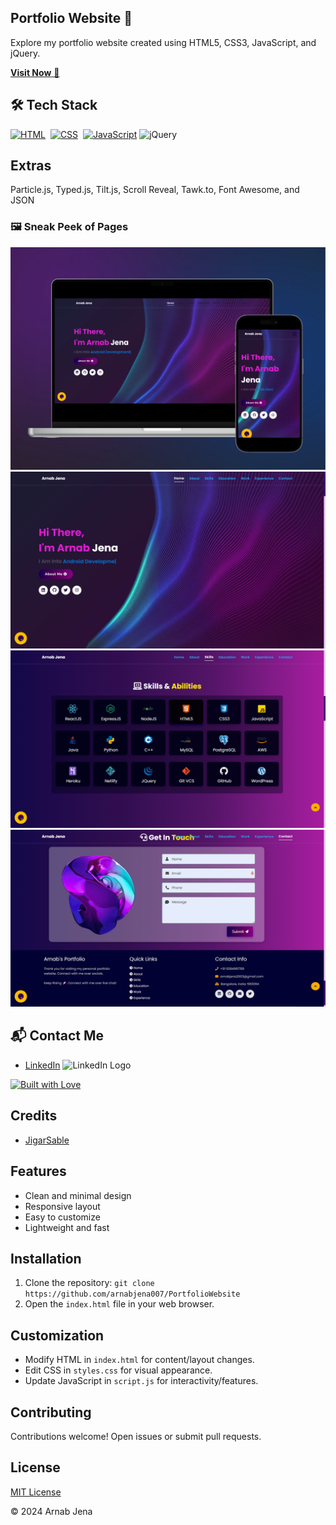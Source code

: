 ## Portfolio Website 🔗

Explore my portfolio website created using HTML5, CSS3, JavaScript, and jQuery.

[**Visit Now** 🚀](https://portfolio-website-arnabs-projects.vercel.app/)

## 🛠️ Tech Stack
[![HTML](https://img.shields.io/badge/HTML5-%23E34F26.svg?&style=for-the-badge&logo=html5&logoColor=white)](https://github.com/arnabjena007/Portfolio-Website/search?l=html)&nbsp;
[![CSS](https://img.shields.io/badge/CSS3-%231572B6.svg?&style=for-the-badge&logo=css3&logoColor=white)](https://github.com//Portfolio-Website/search?l=css)&nbsp;
[![JavaScript](https://img.shields.io/badge/JavaScript-%23323330.svg?&style=for-the-badge&logo=javascript&logoColor=%23F7DF1E)](https://github.com/jigar-sable/Portfolio-Website/search?l=javascript)
![jQuery](https://img.shields.io/badge/jQuery-%230769AD.svg?style=for-the-badge&logo=jquery&logoColor=white)

## Extras
Particle.js, Typed.js, Tilt.js, Scroll Reveal, Tawk.to, Font Awesome, and JSON

### 🖼️ Sneak Peek of Pages
![Main Page Mockup](https://github.com/arnabjena007/PortfolioWebsite/blob/main/Home%20Page%20Mockup.png?raw=true)
![Screenshot](https://github.com/arnabjena007/PortfolioWebsite/blob/main/Portfolio%201.png?raw=true)
![Screenshot](https://github.com/arnabjena007/PortfolioWebsite/blob/main/Portfolio%202.png?raw=true)
![Screenshot](https://github.com/arnabjena007/PortfolioWebsite/blob/main/Portfolio%204.png?raw=true)

## 📬 Contact Me
- [LinkedIn](https://www.linkedin.com/in/arnabjena/) ![LinkedIn Logo](https://www.felberpr.com/wp-content/uploads/linkedin-logo.png)

[![Built with Love](https://forthebadge.com/images/badges/built-with-love.svg)](https://forthebadge.com) 

## Credits
- [JigarSable](https://github.com/jigar-sable/)

## Features
- Clean and minimal design
- Responsive layout
- Easy to customize
- Lightweight and fast

## Installation
1. Clone the repository: `git clone https://github.com/arnabjena007/PortfolioWebsite`
2. Open the `index.html` file in your web browser.

## Customization
- Modify HTML in `index.html` for content/layout changes.
- Edit CSS in `styles.css` for visual appearance.
- Update JavaScript in `script.js` for interactivity/features.

## Contributing
Contributions welcome! Open issues or submit pull requests.

## License
[MIT License](LICENSE)

© 2024 Arnab Jena
